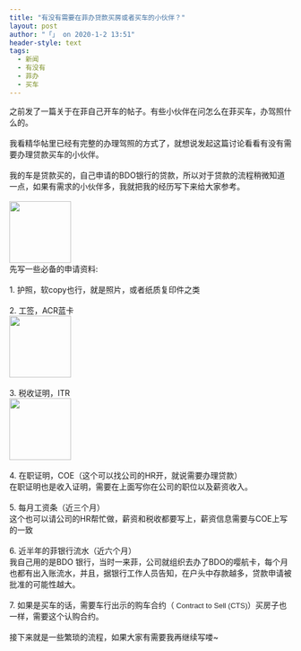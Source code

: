 ```yaml
---
title: "有没有需要在菲办贷款买房或者买车的小伙伴？"
layout: post
author: "「」 on 2020-1-2 13:51"
header-style: text
tags:
  - 新闻
  - 有没有
  - 菲办
  - 买车
---
```


<head></head>
<body>
  之前发了一篇关于在菲自己开车的帖子。有些小伙伴在问怎么在菲买车，办驾照什么的。
 <br> 
 <br> 我看精华帖里已经有完整的办理驾照的方式了，就想说发起这篇讨论看看有没有需要办理贷款买车的小伙伴。
 <br> 
 <br> 我的车是贷款买的，自己申请的BDO银行的贷款，所以对于贷款的流程稍微知道一点，如果有需求的小伙伴多，我就把我的经历写下来给大家参考。
 <br> 
 <br> 
 <img width="110" src="https://bbs.boniu123.cc/forum.php?mod=image&amp;aid=1324658&amp;size=300x300&amp;key=51d58b4e2e52690f&amp;nocache=yes&amp;type=fixnone">
 <br> 先写一些必备的申请资料:
 <br> 
 <br> 1. 护照，软copy也行，就是照片，或者纸质复印件之类
 <br> 
 <br> 2. 工签，ACR蓝卡
 <br> 
 <img width="110" src="https://bbs.boniu123.cc/forum.php?mod=image&amp;aid=1324637&amp;size=300x300&amp;key=74bc462d664312e1&amp;nocache=yes&amp;type=fixnone">
 <br> 
 <br> 3. 税收证明，ITR
 <br> 
 <img width="110" src="https://bbs.boniu123.cc/forum.php?mod=image&amp;aid=1324639&amp;size=300x300&amp;key=1ffc77a3ef5c5bc5&amp;nocache=yes&amp;type=fixnone">
 <br> 
 <br> 4. 在职证明，COE（这个可以找公司的HR开，就说需要办理贷款）
 <br> 在职证明也是收入证明，需要在上面写你在公司的职位以及薪资收入。
 <br> 
 <br> 5. 每月工资条（近三个月）
 <br> 这个也可以请公司的HR帮忙做，薪资和税收都要写上，薪资信息需要与COE上写的一致
 <br> 
 <br> 6. 近半年的菲银行流水（近六个月）
 <br> 我自己用的是BDO 银行，当时一来菲，公司就组织去办了BDO的嘤航卡，每个月也都有出入账流水，并且，据银行工作人员告知，在户头中存款越多，贷款申请被批准的可能性越大。
 <br> 
 <br> 7. 如果是买车的话，需要车行出示的购车合约（
 <font color="#222222"><font face="Arial, Helvetica, sans-serif"><font size="2">Contract to Sell (CTS)</font></font></font>）买房子也一样，需要这个认购合约。
 <br> 
 <br> 接下来就是一些繁琐的流程，如果大家有需要我再继续写喽~
 <br>
</body>


